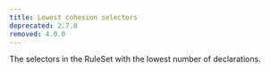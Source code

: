 ```yaml
---
title: Lowest cohesion selectors
deprecated: 2.7.0
removed: 4.0.0
---
```


The selectors in the RuleSet with the lowest number of declarations.
